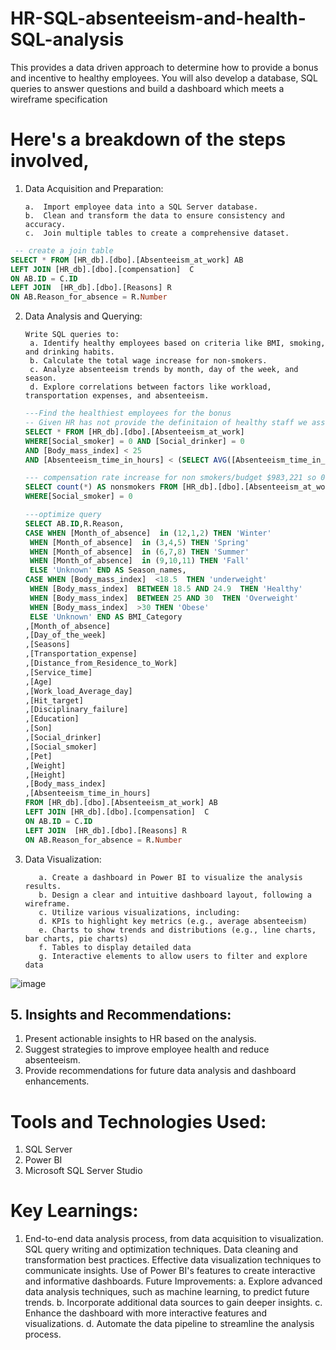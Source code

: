 # HR-SQL-absenteeism-and-health-SQL-analysis
This provides a data driven approach to determine how to provide a bonus and incentive to healthy employees. You will also develop a database, SQL queries to answer questions and build a dashboard which meets a wireframe specification
# Here's a breakdown of the steps involved,
1. Data Acquisition and Preparation:
   ````
   a.  Import employee data into a SQL Server database.
   b.  Clean and transform the data to ensure consistency and accuracy.
   c.  Join multiple tables to create a comprehensive dataset.
   ````
  ```sql
   -- create a join table
SELECT * FROM [HR_db].[dbo].[Absenteeism_at_work] AB
LEFT JOIN [HR_db].[dbo].[compensation]  C
ON AB.ID = C.ID
LEFT JOIN  [HR_db].[dbo].[Reasons] R
ON AB.Reason_for_absence = R.Number
``` 
2. Data Analysis and Querying:
   ````
   Write SQL queries to:
    a. Identify healthy employees based on criteria like BMI, smoking, and drinking habits.
    b. Calculate the total wage increase for non-smokers.
    c. Analyze absenteeism trends by month, day of the week, and season.
    d. Explore correlations between factors like workload, transportation expenses, and absenteeism.
    ````
    ```sql
   ---Find the healthiest employees for the bonus
   -- Given HR has not provide the definitaion of healthy staff we assume stuff.Assumptions made is that the staff do not smoke or drink
   SELECT * FROM [HR_db].[dbo].[Absenteeism_at_work] 
   WHERE[Social_smoker] = 0 AND [Social_drinker] = 0 
   AND [Body_mass_index] < 25
   AND [Absenteeism_time_in_hours] < (SELECT AVG([Absenteeism_time_in_hours]) FROM [HR_db].[dbo].[Absenteeism_at_work])
   
   --- compensation rate increase for non smokers/budget $983,221 so 0.68 per hour or 1414 per year
   SELECT count(*) AS nonsmokers FROM [HR_db].[dbo].[Absenteeism_at_work]
   WHERE[Social_smoker] = 0
   
   ---optimize query
   SELECT AB.ID,R.Reason,
   CASE WHEN [Month_of_absence]  in (12,1,2) THEN 'Winter'
   	 WHEN [Month_of_absence]  in (3,4,5) THEN 'Spring'
   	 WHEN [Month_of_absence]  in (6,7,8) THEN 'Summer'
   	 WHEN [Month_of_absence]  in (9,10,11) THEN 'Fall'
   	 ELSE 'Unknown' END AS Season_names,
   CASE WHEN [Body_mass_index]  <18.5  THEN 'underweight'
   	 WHEN [Body_mass_index]  BETWEEN 18.5 AND 24.9  THEN 'Healthy'
   	 WHEN [Body_mass_index]  BETWEEN 25 AND 30  THEN 'Overweight'
   	 WHEN [Body_mass_index]  >30 THEN 'Obese'
   	 ELSE 'Unknown' END AS BMI_Category
   ,[Month_of_absence]
   ,[Day_of_the_week]
   ,[Seasons]
   ,[Transportation_expense]
   ,[Distance_from_Residence_to_Work]
   ,[Service_time]
   ,[Age]
   ,[Work_load_Average_day]
   ,[Hit_target]
   ,[Disciplinary_failure]
   ,[Education]
   ,[Son]
   ,[Social_drinker]
   ,[Social_smoker]
   ,[Pet]
   ,[Weight]
   ,[Height]
   ,[Body_mass_index]
   ,[Absenteeism_time_in_hours]
   FROM [HR_db].[dbo].[Absenteeism_at_work] AB
   LEFT JOIN [HR_db].[dbo].[compensation]  C
   ON AB.ID = C.ID
   LEFT JOIN  [HR_db].[dbo].[Reasons] R
   ON AB.Reason_for_absence = R.Number
   ```
    
3. Data Visualization:
   ````
      a. Create a dashboard in Power BI to visualize the analysis results.
      b. Design a clear and intuitive dashboard layout, following a wireframe.
      c. Utilize various visualizations, including:
      d. KPIs to highlight key metrics (e.g., average absenteeism)
      e. Charts to show trends and distributions (e.g., line charts, bar charts, pie charts)
      f. Tables to display detailed data
      g. Interactive elements to allow users to filter and explore data
      ````

  ![image](https://github.com/user-attachments/assets/2f2cc332-ddaf-4fbb-9add-bba3f2360b64)
## 5. Insights and Recommendations:
  1. Present actionable insights to HR based on the analysis.
  2. Suggest strategies to improve employee health and reduce absenteeism.
  3. Provide recommendations for future data analysis and dashboard enhancements.
# Tools and Technologies Used:
  1.   SQL Server
  2. Power BI
  3. Microsoft SQL Server Studio
# Key Learnings:
  1. End-to-end data analysis process, from data acquisition to visualization.
  SQL query writing and optimization techniques.
  Data cleaning and transformation best practices.
  Effective data visualization techniques to communicate insights.
  Use of Power BI's features to create interactive and informative dashboards.
Future Improvements:
 a. Explore advanced data analysis techniques, such as machine learning, to predict future trends.
 b. Incorporate additional data sources to gain deeper insights.
 c. Enhance the dashboard with more interactive features and visualizations.
 d. Automate the data pipeline to streamline the analysis process.

